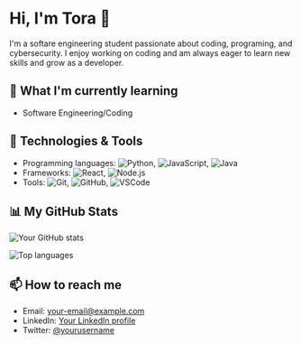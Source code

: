 # Hi, I'm Tora 👋

I'm a softare engineering student passionate about coding, programing, and cybersecurity. I enjoy working on coding and am always eager to learn new skills and grow as a developer.

## 🌱 What I'm currently learning

- Software Engineering/Coding

## 🔧 Technologies & Tools

- Programming languages: ![Python](https://img.shields.io/badge/-Python-333333?style=flat&logo=python), ![JavaScript](https://img.shields.io/badge/-JavaScript-333333?style=flat&logo=javascript), ![Java](https://img.shields.io/badge/-Java-333333?style=flat&logo=java)
- Frameworks: ![React](https://img.shields.io/badge/-React-333333?style=flat&logo=react), ![Node.js](https://img.shields.io/badge/-Node.js-333333?style=flat&logo=node.js)
- Tools: ![Git](https://img.shields.io/badge/-Git-333333?style=flat&logo=git), ![GitHub](https://img.shields.io/badge/-GitHub-333333?style=flat&logo=github), ![VSCode](https://img.shields.io/badge/-VSCode-333333?style=flat&logo=visual-studio-code)

## 📊 My GitHub Stats

![Your GitHub stats](https://github-readme-stats.vercel.app/api?username=toracodes&show_icons=true&theme=radical)

![Top languages](https://github-readme-stats.vercel.app/api/top-langs/?username=toracodes&layout=compact&theme=radical)

## 📫 How to reach me

- Email: [your-email@example.com](mailto:your-email@example.com)
- LinkedIn: [Your LinkedIn profile](https://www.linkedin.com/in/yourusername/)
- Twitter: [@yourusername](https://twitter.com/yourusername)

